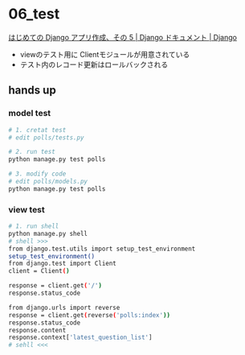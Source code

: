 # 06_test

[はじめての Django アプリ作成、その 5 \| Django ドキュメント \| Django](https://docs.djangoproject.com/ja/3.0/intro/tutorial05/)

- viewのテスト用に Clientモジュールが用意されている
- テスト内のレコード更新はロールバックされる

## hands up

### model test

```bash
# 1. cretat test
# edit polls/tests.py

# 2. run test
python manage.py test polls

# 3. modify code
# edit polls/models.py
python manage.py test polls
```

### view test

```bash
# 1. run shell
python manage.py shell
# shell >>>
from django.test.utils import setup_test_environment
setup_test_environment()
from django.test import Client
client = Client()

response = client.get('/')
response.status_code

from django.urls import reverse
response = client.get(reverse('polls:index'))
response.status_code
response.content
response.context['latest_question_list']
# sehll <<<
```
